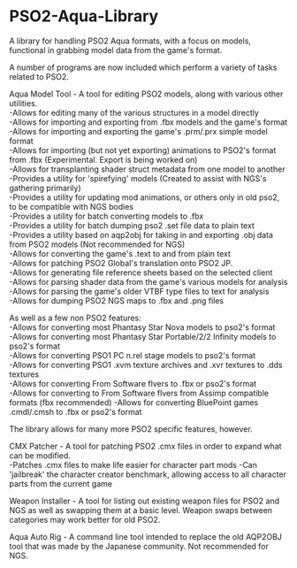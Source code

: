 # PSO2-Aqua-Library  
A library for handling PSO2 Aqua formats, with a focus on models, functional in grabbing model data from the game's format.   

A number of programs are now included which perform a variety of tasks related to PSO2.  

Aqua Model Tool - A tool for editing PSO2 models, along with various other utilities.  
  -Allows for editing many of the various structures in a model directly  
  -Allows for importing and exporting from .fbx models and the game's format  
  -Allows for importing and exporting the game's .prm/.prx simple model format  
  -Allows for importing (but not yet exporting) animations to PSO2's format from .fbx (Experimental. Export is being worked on)  
  -Allows for transplanting shader struct metadata from one model to another  
  -Provides a utility for 'spirefying' models (Created to assist with NGS's gathering primarily)  
  -Provides a utility for updating mod animations, or others only in old pso2, to be compatible with NGS bodies  
  -Provides a utility for batch converting models to .fbx  
  -Provides a utility for batch dumping pso2 .set file data to plain text  
  -Provides a utility based on aqp2obj for taking in and exporting .obj data from PSO2 models (Not recommended for NGS)  
  -Allows for converting the game's .text to and from plain text  
  -Allows for patching PSO2 Global's translation onto PSO2 JP.  
  -Allows for generating file reference sheets based on the selected client  
  -Allows for parsing shader data from the game's various models for analysis  
  -Allows for parsing the game's older VTBF type files to text for analysis  
  -Allows for dumping PSO2 NGS maps to .fbx and .png files  
  
  As well as a few non PSO2 features:  
  -Allows for converting most Phantasy Star Nova models to pso2's format  
  -Allows for converting most Phantasy Star Portable/2/2 Infinity models to pso2's format  
  -Allows for converting PSO1 PC n.rel stage models to pso2's format  
  -Allows for converting PSO1 .xvm texture archives and .xvr textures to .dds textures  
  -Allows for converting From Software flvers to .fbx or pso2's format  
  -Allows for converting to From Software flvers from Assimp compatible formats (fbx recommended)
  -Allows for converting BluePoint games .cmdl/.cmsh to .fbx or pso2's format  
  
  The library allows for many more PSO2 specific features, however.  
  
  
CMX Patcher - A tool for patching PSO2 .cmx files in order to expand what can be modified.  
  -Patches .cmx files to make life easier for character part mods
  -Can 'jailbreak' the character creator benchmark, allowing access to all character parts from the current game
  
Weapon Installer - A tool for listing out existing weapon files for PSO2 and NGS as well as swapping them at a basic level. Weapon swaps between categories may work better for old PSO2.  
  
Aqua Auto Rig - A command line tool intended to replace the old AQP2OBJ tool that was made by the Japanese community. Not recommended for NGS.  
  
